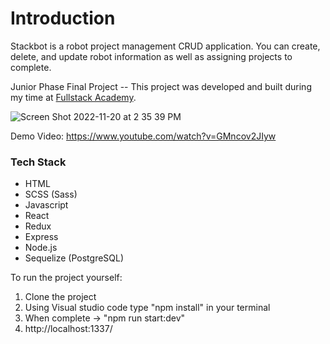 # Introduction

Stackbot is a robot project management CRUD application. You can create, delete, and update robot information as well as assigning projects to complete. 

Junior Phase Final Project -- This project was developed and built during my time at [Fullstack Academy](https://www.fullstackacademy.com/ "https://www.fullstackacademy.com/").

![Screen Shot 2022-11-20 at 2 35 39 PM](https://user-images.githubusercontent.com/52064138/202922271-18a4d467-9792-4321-bd33-a9d0ac380e3a.png)


Demo Video: https://www.youtube.com/watch?v=GMncov2JIyw

### Tech Stack
-  HTML
 - SCSS (Sass) 
 - Javascript 
 - React 
 - Redux 
 - Express 
 - Node.js
 - Sequelize (PostgreSQL)

To run the project yourself:

1. Clone the project
2. Using Visual studio code type "npm install" in your terminal
3. When complete -> "npm run start:dev"
4. http://localhost:1337/
